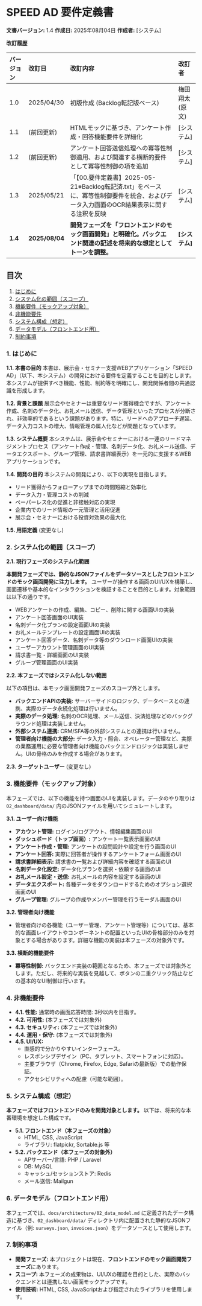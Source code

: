 # SPEED AD 要件定義書

**文書バージョン:** 1.4
**作成日:** 2025年08月04日
**作成者:** [システム]

**改訂履歴**

| バージョン | 改訂日     | 改訂内容                                                                                                | 改訂者         |
| :--------- | :--------- | :------------------------------------------------------------------------------------------------------ | :------------- |
| 1.0        | 2025/04/30 | 初版作成 (Backlog転記版ベース)                                                                             | 梅田翔太 (原文) |
| 1.1        | (前回更新)  | HTMLモックに基づき、アンケート作成・回答機能要件を詳細化                                                                | [システム]      |
| 1.2        | (前回更新)  | アンケート回答送信処理への冪等性制御適用、および関連する横断的要件として冪等性制御の項を追加                                            | [システム]      |
| 1.3        | 2025/05/21 | 「【00.要件定義書】2025-05-21※Backlog転記済.txt」をベースに、冪等性制御要件を統合、およびデータ入力画面のOCR結果表示に関する注釈を反映 | [システム]      |
| **1.4**    | **2025/08/04** | **開発フェーズを「フロントエンドのモック画面開発」と明確化。バックエンド関連の記述を将来的な想定としてトーンを調整。** | **[システム]**   |

## 目次

1.  [はじめに](#1-はじめに)
2.  [システム化の範囲（スコープ）](#2-システム化の範囲スコープ)
3.  [機能要件（モックアップ対象）](#3-機能要件モックアップ対象)
4.  [非機能要件](#4-非機能要件)
5.  [システム構成（想定）](#5-システム構成想定)
6.  [データモデル（フロントエンド用）](#6-データモデルフロントエンド用)
7.  [制約事項](#7-制約事項)

### 1. はじめに

**1.1. 本書の目的**
本書は、展示会・セミナー支援WEBアプリケーション「SPEED AD」（以下、本システム）の開発における要件を定義することを目的とします。本システムが提供すべき機能、性能、制約等を明確にし、開発関係者間の共通認識を形成します。

**1.2. 背景と課題**
展示会やセミナーは重要なリード獲得機会ですが、アンケート作成、名刺のデータ化、お礼メール送信、データ管理といったプロセスが分断され、非効率的であるという課題があります。特に、リードへのアプローチ遅延、データ入力コストの増大、情報管理の属人化などが問題となっています。

**1.3. システム概要**
本システムは、展示会やセミナーにおける一連のリードマネジメントプロセス（アンケート作成・管理、名刺データ化、お礼メール送信、データエクスポート、グループ管理、請求書詳細表示）を一元的に支援するWEBアプリケーションです。

**1.4. 開発の目的**
本システムの開発により、以下の実現を目指します。
*   リード獲得からフォローアップまでの時間短縮と効率化
*   データ入力・管理コストの削減
*   ペーパーレス化の促進と非接触対応の実現
*   企業内でのリード情報の一元管理と活用促進
*   展示会・セミナーにおける投資対効果の最大化

**1.5. 用語定義**
(変更なし)

### 2. システム化の範囲（スコープ）

**2.1. 現行フェーズのシステム化範囲**

**本開発フェーズでは、静的なJSONファイルをデータソースとしたフロントエンドのモック画面開発に注力します。**
ユーザーが操作する画面のUI/UXを構築し、画面遷移や基本的なインタラクションを検証することを目的とします。対象範囲は以下の通りです。

*   WEBアンケートの作成、編集、コピー、削除に関する画面UIの実装
*   アンケート回答画面のUI実装
*   名刺データ化プランの設定画面UIの実装
*   お礼メールテンプレートの設定画面UIの実装
*   アンケート回答データ、名刺データ等のダウンロード画面UIの実装
*   ユーザーアカウント管理画面のUI実装
*   請求書一覧・詳細画面のUI実装
*   グループ管理画面のUI実装

**2.2. 本フェーズではシステム化しない範囲**

以下の項目は、本モック画面開発フェーズのスコープ外とします。

*   **バックエンドAPIの実装:** サーバーサイドのロジック、データベースとの連携、実際のデータ永続化処理は行いません。
*   **実際のデータ処理:** 名刺のOCR処理、メール送信、決済処理などのバックグラウンド処理は実装しません。
*   **外部システム連携:** CRM/SFA等の外部システムとの連携は行いません。
*   **管理者向け機能の大部分:** データ入力・照合、オペレーター管理など、実際の業務運用に必要な管理者向け機能のバックエンドロジックは実装しません。UIの骨格のみを作成する場合があります。

**2.3. ターゲットユーザー**
(変更なし)

### 3. 機能要件（モックアップ対象）

本フェーズでは、以下の機能を持つ画面のUIを実装します。データのやり取りは `02_dashboard/data/` 内のJSONファイルを用いてシミュレートします。

**3.1. ユーザー向け機能**
*   **アカウント管理:** ログイン/ログアウト、情報編集画面のUI
*   **ダッシュボード（トップ画面）:** アンケート一覧表示画面のUI
*   **アンケート作成・管理:** アンケートの設問設計や設定を行う画面のUI
*   **アンケート回答:** 実際に回答者が操作するアンケートフォーム画面のUI
*   **請求書詳細表示:** 請求書の一覧および詳細内容を確認する画面のUI
*   **名刺データ化設定:** データ化プランを選択・依頼する画面のUI
*   **お礼メール設定・送信:** お礼メールの内容を設定する画面のUI
*   **データエクスポート:** 各種データをダウンロードするためのオプション選択画面のUI
*   **グループ管理:** グループの作成やメンバー管理を行うモーダル画面のUI

**3.2. 管理者向け機能**
*   管理者向けの各機能（ユーザー管理、アンケート管理等）については、基本的な画面レイアウトやコンポーネントの配置といったUIの骨格部分のみを対象とする場合があります。詳細な機能の実装は本フェーズの対象外です。

**3.3. 横断的機能要件**
*   **冪等性制御:** バックエンド実装の範囲となるため、本フェーズでは対象外とします。ただし、将来的な実装を見越して、ボタンの二重クリック防止などの基本的なUI制御は行います。

### 4. 非機能要件

*   **4.1. 性能:** 通常時の画面応答時間: 3秒以内を目指す。
*   **4.2. 可用性:** (本フェーズでは対象外)
*   **4.3. セキュリティ:** (本フェーズでは対象外)
*   **4.4. 運用・保守:** (本フェーズでは対象外)
*   **4.5. UI/UX:**
    *   直感的で分かりやすいインターフェース。
    *   レスポンシブデザイン（PC、タブレット、スマートフォンに対応）。
    *   主要ブラウザ（Chrome, Firefox, Edge, Safariの最新版）での動作保証。
    *   アクセシビリティへの配慮（可能な範囲）。

### 5. システム構成（想定）

**本フェーズではフロントエンドのみを開発対象とします。** 以下は、将来的な本番環境を想定した構成です。

*   **5.1. フロントエンド（本フェーズの対象）**
    *   HTML, CSS, JavaScript
    *   ライブラリ: flatpickr, Sortable.js 等
*   **5.2. バックエンド（本フェーズの対象外）**
    *   APサーバー/言語: PHP / Laravel
    *   DB: MySQL
    *   キャッシュ/セッションストア: Redis
    *   メール送信: Mailgun

### 6. データモデル（フロントエンド用）

本フェーズでは、`docs/architecture/02_data_model.md` に定義されたデータ構造に基づき、`02_dashboard/data/` ディレクトリ内に配置された静的なJSONファイル（例: `surveys.json`, `invoices.json`）をデータソースとして使用します。

### 7. 制約事項

*   **開発フェーズ:** 本プロジェクトは現在、**フロントエンドのモック画面開発フェーズ**にあります。
*   **スコープ:** 本フェーズの成果物は、UI/UXの確認を目的とした、実際のバックエンドとは連携しない画面モックアップです。
*   **使用技術:** HTML, CSS, JavaScriptおよび指定されたライブラリを使用します。
